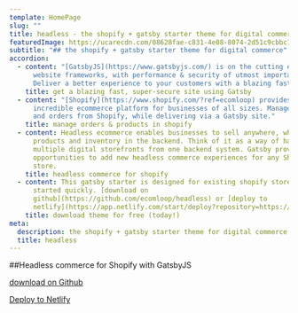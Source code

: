 ```yaml
---
template: HomePage
slug: ""
title: headless - the shopify + gatsby starter theme for digital commerce
featuredImage: https://ucarecdn.com/08628fae-c831-4e08-8074-2d51c9cbbc11/
subtitle: "## the shopify + gatsby starter theme for digital commerce"
accordion:
  - content: "[GatsbyJS](https://www.gatsbyjs.com/) is on the cutting edge of modern
      website frameworks, with performance & security of utmost importance.
      Deliver a better experience to your customers with a blazing fast site."
    title: get a blazing fast, super-secure site using Gatsby
  - content: "[Shopify](https://www.shopify.com/?ref=ecomloop) provides an
      incredible ecommerce platform for businesses of all sizes. Manage products
      and orders from Shopify, while delivering via a Gatsby site."
    title: manage orders & products in shopify
  - content: Headless ecommerce enables businesses to sell anywhere, while managing
      products and inventory in the backend. Think of it as a way of having
      multiple digital storefronts from one backend system. Gatsby provides
      opportunities to add new headless commerce experiences for any Shopify
      store.
    title: headless commerce for shopify
  - content: This gatsby starter is designed for existing shopify stores to get
      started quickly. [download on
      github](https://github.com/ecomloop/headless) or [deploy to
      netlify](https://app.netlify.com/start/deploy?repository=https://github.com/ecomloop/headless)
    title: download theme for free (today!)
meta:
  description: the shopify + gatsby starter theme for digital commerce
  title: headless
---
```



##Headless commerce for Shopify with GatsbyJS

<a href="https://github.com/ecomloop/headless/" target="_blank" aria-label="Fork ecomloop/headless on GitHub" class="Nav--CTA">download on Github</a>

<a href="https://app.netlify.com/start/deploy?repository=https://github.com/ecomloop/headless" target="_blank" aria-label="Fork ecomloop/headless on GitHub" class="Nav--CTA">Deploy to Netlify</a>
